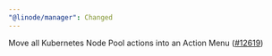 ```yaml
---
"@linode/manager": Changed
---
```


Move all Kubernetes Node Pool actions into an Action Menu ([#12619](https://github.com/linode/manager/pull/12619))

